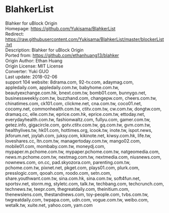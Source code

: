 # BlahkerList  
Blahker for uBlock Origin  
Homepage: https://github.com/Yukisama/BlahkerList  
Redirect: https://raw.githubusercontent.com/Yukisama/BlahkerList/master/blockerList.txt  
Description: Blahker for uBlock Origin  
Ported from: https://github.com/ethanhuang13/blahker  
Origin Author: Ethan Huang  
Origin License: MIT License  
Converter: Yuki GUO  
Last update: 2018-02-06  
support 104 website: 8drama.com, 92-tv.com, adaymag.com, appledaily.com, appledaily.com.tw, babyhome.com.tw, beautyexchange.com.hk, bnext.com.tw, bomb01.com, bunnygo.net, businessweekly.com.tw, buzzhand.com, changepw.com, cheers.com.tw, chinatimes.com, ck101.com, clickme.net, cna.com.tw, coco01.net, cocomy.net, commonhealth.com.tw, ctitv.com.tw, cw.com.tw, dongtw.com, dramaq.cc, elle.com.tw, eprice.com.hk, eprice.com.tw, ettoday.net, everydayhealth.com.tw, fashionwaltz.com, fullyu.com, gamer.com.tw, getez.info, gigacircle.com, gotv.ctitv.com.tw, gq.com.tw, gvm.com.tw, healthylives.tw, hk01.com, hottimes.org, icook.tw, inote.tw, ispot.news, jkforum.net, joylah.com, juksy.com, kikinote.net, kiwsy.com.hk, life.tw, loveshares.cc, ltn.com.tw, managertoday.com.tw, mango02.com, mobile01.com, mombaby.com.tw, moneydj.com, mypaper.m.pchome.com.tw, mypaper.pchome.com.tw, natgeomedia.com, news.m.pchome.com.tw, nextmag.com.tw, nextmedia.com, niusnews.com, nownews.com, on.cc, pad.skyozora.com, parenting.com.tw, pchome.com.tw, pixnet.net, pkget.com, plays01.com, plurk.com, presslogic.com, qooah.com, roodo.com, setn.com, share.youthwant.com.tw, sina.com.hk, sina.com.tw, soft4fun.net, sportsv.net, storm.mg, styletc.com, talk.tw, techbang.com, techcrunch.com, technews.tw, teepr.com, thegreatdaily.com, theinitium.com, thenewslens.com, thestandnews.com, toy-people.com, tvbs.com.tw, twgreatdaily.com, twpapa.com, udn.com, vogue.com.tw, weibo.com, wetalk.tw, xuite.net, yahoo.com, yam.com  

